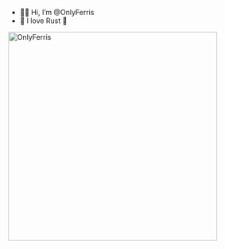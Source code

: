 - 👋🏻 Hi, I’m @OnlyFerris
- 💜 I love Rust 💜

<img src=https://github.com/OnlyFerris/OnlyFerris/assets/153568011/da4d9f0f-cb96-438f-b3ee-aad2204c9bff width=420 alt=OnlyFerris />
